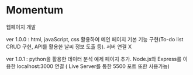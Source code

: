 # Momentum
웹페이지 개발

ver 1.0.0 : html, javaScript, css 활용하여 메인 페이지 기본 기능 구현(To-do list CRUD 구현, API를 활용한 날씨 정보 도출 등). 서버 연결 X

ver 1.0.1 : python을 활용한 데이터 분석 예제 페이지 추가. Node.js와 Express를 이용한 localhost:3000 연결 ( Live Server를 통한 5500 포트 또한 사용가능)
